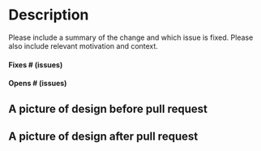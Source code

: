 # Description
Please include a summary of the change and which issue is fixed. Please also include relevant motivation and context.

#### Fixes # (issues)
#### Opens # (issues)

## A picture of design before pull request

## A picture of design after pull request
